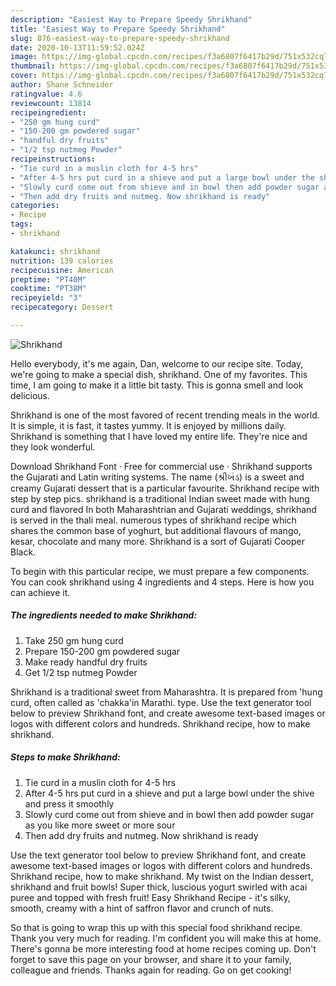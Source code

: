 ```yaml
---
description: "Easiest Way to Prepare Speedy Shrikhand"
title: "Easiest Way to Prepare Speedy Shrikhand"
slug: 876-easiest-way-to-prepare-speedy-shrikhand
date: 2020-10-13T11:59:52.024Z
image: https://img-global.cpcdn.com/recipes/f3a6807f6417b29d/751x532cq70/shrikhand-recipe-main-photo.jpg
thumbnail: https://img-global.cpcdn.com/recipes/f3a6807f6417b29d/751x532cq70/shrikhand-recipe-main-photo.jpg
cover: https://img-global.cpcdn.com/recipes/f3a6807f6417b29d/751x532cq70/shrikhand-recipe-main-photo.jpg
author: Shane Schneider
ratingvalue: 4.6
reviewcount: 13814
recipeingredient:
- "250 gm hung curd"
- "150-200 gm powdered sugar"
- "handful dry fruits"
- "1/2 tsp nutmeg Powder"
recipeinstructions:
- "Tie curd in a muslin cloth for 4-5 hrs"
- "After 4-5 hrs put curd in a shieve and put a large bowl under the shive and press it smoothly"
- "Slowly curd come out from shieve and in bowl then add powder sugar as you like more sweet or more sour"
- "Then add dry fruits and nutmeg. Now shrikhand is ready"
categories:
- Recipe
tags:
- shrikhand

katakunci: shrikhand 
nutrition: 139 calories
recipecuisine: American
preptime: "PT40M"
cooktime: "PT38M"
recipeyield: "3"
recipecategory: Dessert

---
```



![Shrikhand](https://img-global.cpcdn.com/recipes/f3a6807f6417b29d/751x532cq70/shrikhand-recipe-main-photo.jpg)

Hello everybody, it's me again, Dan, welcome to our recipe site. Today, we're going to make a special dish, shrikhand. One of my favorites. This time, I am going to make it a little bit tasty. This is gonna smell and look delicious.

Shrikhand is one of the most favored of recent trending meals in the world. It is simple, it is fast, it tastes yummy. It is enjoyed by millions daily. Shrikhand is something that I have loved my entire life. They're nice and they look wonderful.

Download Shrikhand Font · Free for commercial use · Shrikhand supports the Gujarati and Latin writing systems. The name (શ્રીખંડ) is a sweet and creamy Gujarati dessert that is a particular favourite. Shrikhand recipe with step by step pics. shrikhand is a traditional Indian sweet made with hung curd and flavored In both Maharashtrian and Gujarati weddings, shrikhand is served in the thali meal. numerous types of shrikhand recipe which shares the common base of yoghurt, but additional flavours of mango, kesar, chocolate and many more. Shrikhand is a sort of Gujarati Cooper Black.


To begin with this particular recipe, we must prepare a few components. You can cook shrikhand using 4 ingredients and 4 steps. Here is how you can achieve it.

<!--inarticleads1-->

##### The ingredients needed to make Shrikhand:

1. Take 250 gm hung curd
1. Prepare 150-200 gm powdered sugar
1. Make ready handful dry fruits
1. Get 1/2 tsp nutmeg Powder


Shrikhand is a traditional sweet from Maharashtra. It is prepared from &#39;hung curd, often called as &#39;chakka&#39;in Marathi. type. Use the text generator tool below to preview Shrikhand font, and create awesome text-based images or logos with different colors and hundreds. Shrikhand recipe, how to make shrikhand. 

<!--inarticleads2-->

##### Steps to make Shrikhand:

1. Tie curd in a muslin cloth for 4-5 hrs
1. After 4-5 hrs put curd in a shieve and put a large bowl under the shive and press it smoothly
1. Slowly curd come out from shieve and in bowl then add powder sugar as you like more sweet or more sour
1. Then add dry fruits and nutmeg. Now shrikhand is ready


Use the text generator tool below to preview Shrikhand font, and create awesome text-based images or logos with different colors and hundreds. Shrikhand recipe, how to make shrikhand. My twist on the Indian dessert, shrikhand and fruit bowls! Super thick, luscious yogurt swirled with acai puree and topped with fresh fruit! Easy Shrikhand Recipe - it&#39;s silky, smooth, creamy with a hint of saffron flavor and crunch of nuts. 

So that is going to wrap this up with this special food shrikhand recipe. Thank you very much for reading. I'm confident you will make this at home. There's gonna be more interesting food at home recipes coming up. Don't forget to save this page on your browser, and share it to your family, colleague and friends. Thanks again for reading. Go on get cooking!
